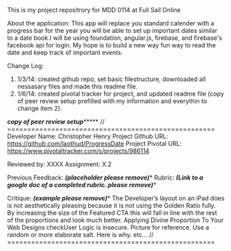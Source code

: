 This is my project repositrory for MDD 0114 at Full Sail Online

About the application:
	This app will replace you standard calender with a progress bar for the year you will be able to set up important dates similar to a date book.I will be using foundation, angular.js, firebase, and firebase's facebook api for login. My hope is to build a new way fun way to read the date and keep track of important events.

Change Log:

1) 1/3/14: created github repo, set basic filestructure, downloaded all nessasary files and made this readme file.
2) 1/6/14: created pivotal tracker for project, and updated readme file (copy of peer review setup prefilled with my information and everythin to change item 2).



***************copy of peer review setup********************
// ====================================================
Developer Name: 	Christopher Henry
Project Github URL: 	https://github.com/laothud/ProgressDate
Project Pivotal URL: 	https://www.pivotaltracker.com/s/projects/986114

Reviewed by: 		XXXX
Assignment: 		X.2

Previous Feedback:
	***********(placeholder please remove)************
Rubric:
	***********(Link to a google doc of a completed rubric. please remove)************
	

Critique:
	***********(example please remove)************
	The Developer’s layout on an iPad does is not aesthetically pleasing because it is not using the Golden Ratio fully. 
	By increasing the size of the Featured CTA this will fall in line with the rest of the proportions and look much better.
	Applying Divine Proportion To Your Web Designs
	checkUser Logic is insecure. Picture for reference.
	Use a random or more elaborate salt. Here is why.
	etc...
// ====================================================
